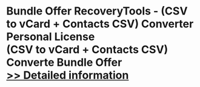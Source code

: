 # Bundle Offer RecoveryTools - (CSV to vCard + Contacts CSV) Converter Personal License<br />(CSV to vCard + Contacts CSV) Converte Bundle Offer<br />[>> Detailed information](https://secure.shareit.com/shareit/product.html?productid=300998811&affiliateid=200057808)